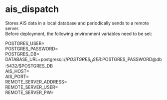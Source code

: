 # ais_dispatch

Stores AIS data in a local database and periodically sends to a remote server.  
Before deployment, the following environment variables need to be set:  

POSTGRES_USER=  
POSTGRES_PASSWORD=  
POSTGRES_DB=  
DATABASE_URL=postgresql://$POSTGRES_USER:$POSTGRES_PASSWORD@db:5432/$POSTGRES_DB  
AIS_HOST=  
AIS_PORT=  
REMOTE_SERVER_ADDRESS=  
REMOTE_SERVER_USER=  
REMOTE_SERVER_PW=  
